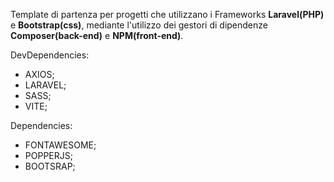 Template di partenza per progetti che utilizzano i Frameworks **Laravel(PHP)** e **Bootstrap(css)**, mediante l'utilizzo dei gestori di dipendenze **Composer(back-end)** e **NPM(front-end)**.

DevDependencies:
- AXIOS;
- LARAVEL;
- SASS;
- VITE;

Dependencies:
- FONTAWESOME;
- POPPERJS;
- BOOTSRAP;